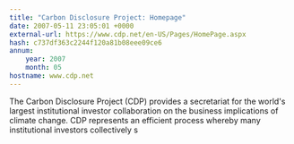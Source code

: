 ```yaml
---
title: "Carbon Disclosure Project: Homepage"
date: 2007-05-11 23:05:01 +0000
external-url: https://www.cdp.net/en-US/Pages/HomePage.aspx
hash: c737df363c2244f120a81b08eee09ce6
annum:
    year: 2007
    month: 05
hostname: www.cdp.net
---
```


The Carbon Disclosure Project (CDP) provides a secretariat for the world's largest institutional investor collaboration on the business implications of climate change. CDP represents an efficient process whereby many institutional investors collectively s
